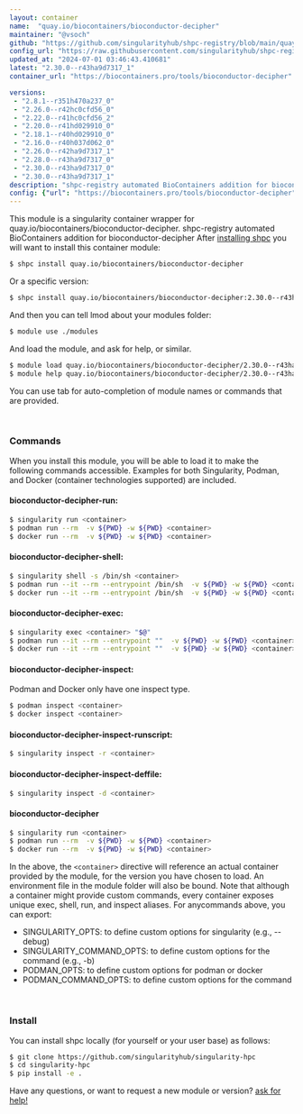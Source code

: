 ```yaml
---
layout: container
name:  "quay.io/biocontainers/bioconductor-decipher"
maintainer: "@vsoch"
github: "https://github.com/singularityhub/shpc-registry/blob/main/quay.io/biocontainers/bioconductor-decipher/container.yaml"
config_url: "https://raw.githubusercontent.com/singularityhub/shpc-registry/main/quay.io/biocontainers/bioconductor-decipher/container.yaml"
updated_at: "2024-07-01 03:46:43.410681"
latest: "2.30.0--r43ha9d7317_1"
container_url: "https://biocontainers.pro/tools/bioconductor-decipher"

versions:
 - "2.8.1--r351h470a237_0"
 - "2.26.0--r42hc0cfd56_0"
 - "2.22.0--r41hc0cfd56_2"
 - "2.20.0--r41hd029910_0"
 - "2.18.1--r40hd029910_0"
 - "2.16.0--r40h037d062_0"
 - "2.26.0--r42ha9d7317_1"
 - "2.28.0--r43ha9d7317_0"
 - "2.30.0--r43ha9d7317_0"
 - "2.30.0--r43ha9d7317_1"
description: "shpc-registry automated BioContainers addition for bioconductor-decipher"
config: {"url": "https://biocontainers.pro/tools/bioconductor-decipher", "maintainer": "@vsoch", "description": "shpc-registry automated BioContainers addition for bioconductor-decipher", "latest": {"2.30.0--r43ha9d7317_1": "sha256:33a22de2126bc18fc9f49270d005dd009e2a177e43a4c5a232d0f0ece128ab57"}, "tags": {"2.8.1--r351h470a237_0": "sha256:2158f3d20a989197c7471540dd28598576eae1bc5bf87b3d06a180e97b9c71b0", "2.26.0--r42hc0cfd56_0": "sha256:f530b5a51cfe81b40302ec8aaf7bedb4899675df6c82d99dacd3f642e0a2317a", "2.22.0--r41hc0cfd56_2": "sha256:4c163b7d3a021c7b9d8898f76770708e504130c42452e19ba0d1808acef226a9", "2.20.0--r41hd029910_0": "sha256:59a295ceafe6eb665bacadc0a999c218eb6a1c4a0fb3f22c75e773fd4b988337", "2.18.1--r40hd029910_0": "sha256:607916366c78040b5cc3f7eb976664f1d573dd97393ea1d2919cfea5c8b2513b", "2.16.0--r40h037d062_0": "sha256:73d0eaf1d2d22e481edf2f754b6b46114cfa6613c77801f2dbb6e2edb972c9e5", "2.26.0--r42ha9d7317_1": "sha256:4b02a88c64614d6e2b3bb4ad5e54e1d3510cc8168e31cc59b37c7bb302c2d311", "2.28.0--r43ha9d7317_0": "sha256:b961fe3a13d00d4d34c8d6fc0a752114abcef32939336c459d623092af94c0fa", "2.30.0--r43ha9d7317_0": "sha256:c83040bf1952ef77b4a305a88223188a3d2678e3f274f57df6c30d7f216a8c89", "2.30.0--r43ha9d7317_1": "sha256:33a22de2126bc18fc9f49270d005dd009e2a177e43a4c5a232d0f0ece128ab57"}, "docker": "quay.io/biocontainers/bioconductor-decipher"}
---
```


This module is a singularity container wrapper for quay.io/biocontainers/bioconductor-decipher.
shpc-registry automated BioContainers addition for bioconductor-decipher
After [installing shpc](#install) you will want to install this container module:


```bash
$ shpc install quay.io/biocontainers/bioconductor-decipher
```

Or a specific version:

```bash
$ shpc install quay.io/biocontainers/bioconductor-decipher:2.30.0--r43ha9d7317_1
```

And then you can tell lmod about your modules folder:

```bash
$ module use ./modules
```

And load the module, and ask for help, or similar.

```bash
$ module load quay.io/biocontainers/bioconductor-decipher/2.30.0--r43ha9d7317_1
$ module help quay.io/biocontainers/bioconductor-decipher/2.30.0--r43ha9d7317_1
```

You can use tab for auto-completion of module names or commands that are provided.

<br>

### Commands

When you install this module, you will be able to load it to make the following commands accessible.
Examples for both Singularity, Podman, and Docker (container technologies supported) are included.

#### bioconductor-decipher-run:

```bash
$ singularity run <container>
$ podman run --rm  -v ${PWD} -w ${PWD} <container>
$ docker run --rm  -v ${PWD} -w ${PWD} <container>
```

#### bioconductor-decipher-shell:

```bash
$ singularity shell -s /bin/sh <container>
$ podman run --it --rm --entrypoint /bin/sh  -v ${PWD} -w ${PWD} <container>
$ docker run --it --rm --entrypoint /bin/sh  -v ${PWD} -w ${PWD} <container>
```

#### bioconductor-decipher-exec:

```bash
$ singularity exec <container> "$@"
$ podman run --it --rm --entrypoint ""  -v ${PWD} -w ${PWD} <container> "$@"
$ docker run --it --rm --entrypoint ""  -v ${PWD} -w ${PWD} <container> "$@"
```

#### bioconductor-decipher-inspect:

Podman and Docker only have one inspect type.

```bash
$ podman inspect <container>
$ docker inspect <container>
```

#### bioconductor-decipher-inspect-runscript:

```bash
$ singularity inspect -r <container>
```

#### bioconductor-decipher-inspect-deffile:

```bash
$ singularity inspect -d <container>
```



#### bioconductor-decipher

```bash
$ singularity run <container>
$ podman run --rm  -v ${PWD} -w ${PWD} <container>
$ docker run --rm  -v ${PWD} -w ${PWD} <container>
```


In the above, the `<container>` directive will reference an actual container provided
by the module, for the version you have chosen to load. An environment file in the
module folder will also be bound. Note that although a container
might provide custom commands, every container exposes unique exec, shell, run, and
inspect aliases. For anycommands above, you can export:

 - SINGULARITY_OPTS: to define custom options for singularity (e.g., --debug)
 - SINGULARITY_COMMAND_OPTS: to define custom options for the command (e.g., -b)
 - PODMAN_OPTS: to define custom options for podman or docker
 - PODMAN_COMMAND_OPTS: to define custom options for the command

<br>

### Install

You can install shpc locally (for yourself or your user base) as follows:

```bash
$ git clone https://github.com/singularityhub/singularity-hpc
$ cd singularity-hpc
$ pip install -e .
```

Have any questions, or want to request a new module or version? [ask for help!](https://github.com/singularityhub/singularity-hpc/issues)